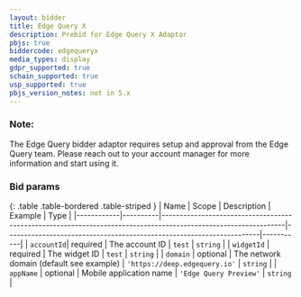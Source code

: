 ```yaml
---
layout: bidder
title: Edge Query X
description: Prebid for Edge Query X Adaptor
pbjs: true
biddercode: edgequeryx 
media_types: display
gdpr_supported: true
schain_supported: true
usp_supported: true
pbjs_version_notes: not in 5.x
---
```


### Note:
The Edge Query bidder adaptor requires setup and approval from the Edge Query team. Please reach out to your account manager for more information and start using it.

### Bid params

{: .table .table-bordered .table-striped }
| Name       | Scope    | Description                                                                                                    | Example                                                              | Type      |
|------------|----------|----------------------------------------------------------------------------------------------------------------|----------------------------------------------------------------------|-----------|
| `accountId`| required | The account ID                                                                                                 | `test`                                                               | `string`  |
| `widgetId` | required | The widget ID                                                                                                  | `test`                                                               | `string`  |
| `domain`   | optional | The network domain (default see example)                                                                       | `'https://deep.edgequery.io'`                                        | `string`  |
| `appName`  | optional | Mobile application name                                                                                        | `'Edge Query Preview'`                                           | `string`  |

